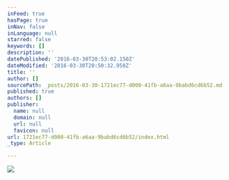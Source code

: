 ```yaml
---
inFeed: true
hasPage: true
inNav: false
inLanguage: null
starred: false
keywords: []
description: ''
datePublished: '2016-03-30T20:53:02.150Z'
dateModified: '2016-03-30T20:50:32.958Z'
title: ''
author: []
sourcePath: _posts/2016-03-30-1721ec77-d000-41fb-a6aa-9babd6cd6b52.md
published: true
authors: []
publisher:
  name: null
  domain: null
  url: null
  favicon: null
url: 1721ec77-d000-41fb-a6aa-9babd6cd6b52/index.html
_type: Article

---
```

![](https://the-grid-user-content.s3-us-west-2.amazonaws.com/a2c5bde0-4254-44b4-82b2-a7e936d5fdb2.jpg)